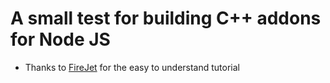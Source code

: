 # A small test for building C++ addons for Node JS
* Thanks to [FireJet](https://www.youtube.com/watch?v=CJqERG2rBaU) for the easy to understand tutorial
